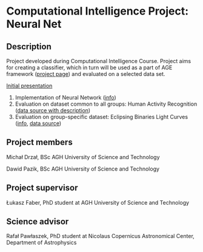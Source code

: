 Computational Intelligence Project: Neural Net
=============================================

Description
-----------
Project developed during Computational Intelligence Course. Project aims for creating a classifier, which in turn will be used as a part of AGE framework ([project page](http://age.iisg.agh.edu.pl)) and evaluated on a selected data set. 

[Initial presentation](AUTOMATED%20CLASSIFICATION%20OF%20LIGHT%20CURVES%20OF%20ECLIPSING%20BINARIES.pptx)

1. Implementation of Neural Network ([info](neural_network.md))
2. Evaluation on dataset common to all groups: Human Activity Recognition ([data source with description](https://archive.ics.uci.edu/ml/datasets/Human+Activity+Recognition+Using+Smartphones))
3. Evaluation on group-specific dataset: Eclipsing Binaries Light Curves ([info](dataset.md), [data source](http://www.astrouw.edu.pl/asas/?page=acvs))

Project members
---------------

Michał Drzał, BSc AGH University of Science and Technology

Dawid Pazik, BSc AGH University of Science and Technology


Project supervisor
------------------
Łukasz Faber, PhD student at AGH University of Science and Technology

Science advisor
---------------

Rafał Pawłaszek, PhD student at Nicolaus Copernicus Astronomical Center, Department of Astrophysics
